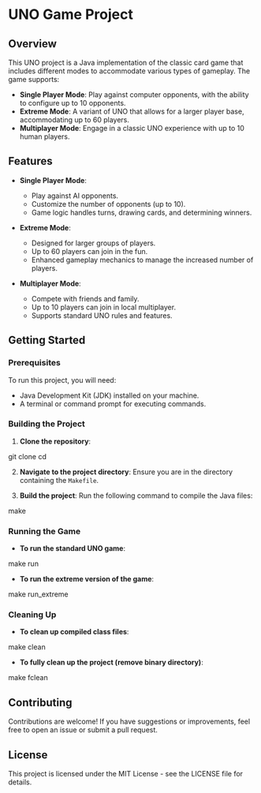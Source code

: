# UNO Game Project

## Overview

This UNO project is a Java implementation of the classic card game that includes different modes to accommodate various types of gameplay. The game supports:

- **Single Player Mode**: Play against computer opponents, with the ability to configure up to 10 opponents.
- **Extreme Mode**: A variant of UNO that allows for a larger player base, accommodating up to 60 players.
- **Multiplayer Mode**: Engage in a classic UNO experience with up to 10 human players.

## Features

- **Single Player Mode**: 
  - Play against AI opponents.
  - Customize the number of opponents (up to 10).
  - Game logic handles turns, drawing cards, and determining winners.

- **Extreme Mode**:
  - Designed for larger groups of players.
  - Up to 60 players can join in the fun.
  - Enhanced gameplay mechanics to manage the increased number of players.

- **Multiplayer Mode**:
  - Compete with friends and family.
  - Up to 10 players can join in local multiplayer.
  - Supports standard UNO rules and features.

## Getting Started

### Prerequisites

To run this project, you will need:

- Java Development Kit (JDK) installed on your machine.
- A terminal or command prompt for executing commands.

### Building the Project

1. **Clone the repository**:

git clone <repository-url> cd <repository-directory>

2. **Navigate to the project directory**:
Ensure you are in the directory containing the `Makefile`.

3. **Build the project**:
Run the following command to compile the Java files:

make

### Running the Game

- **To run the standard UNO game**:

make run

- **To run the extreme version of the game**:

make run_extreme

### Cleaning Up

- **To clean up compiled class files**:

make clean

- **To fully clean up the project (remove binary directory)**:

make fclean

## Contributing

Contributions are welcome! If you have suggestions or improvements, feel free to open an issue or submit a pull request.

## License

This project is licensed under the MIT License - see the LICENSE file for details.